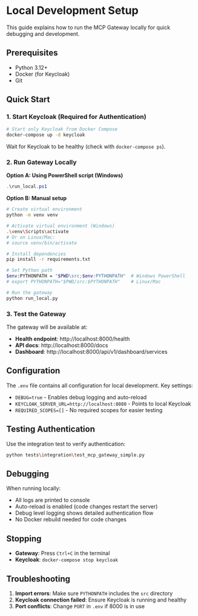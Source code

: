 # Local Development Setup

This guide explains how to run the MCP Gateway locally for quick debugging and development.

## Prerequisites

- Python 3.12+
- Docker (for Keycloak)
- Git

## Quick Start

### 1. Start Keycloak (Required for Authentication)

```bash
# Start only Keycloak from Docker Compose
docker-compose up -d keycloak
```

Wait for Keycloak to be healthy (check with `docker-compose ps`).

### 2. Run Gateway Locally

**Option A: Using PowerShell script (Windows)**
```powershell
.\run_local.ps1
```

**Option B: Manual setup**
```bash
# Create virtual environment
python -m venv venv

# Activate virtual environment (Windows)
.\venv\Scripts\activate
# Or on Linux/Mac:
# source venv/bin/activate

# Install dependencies
pip install -r requirements.txt

# Set Python path
$env:PYTHONPATH = "$PWD\src;$env:PYTHONPATH"  # Windows PowerShell
# export PYTHONPATH="$PWD/src:$PYTHONPATH"    # Linux/Mac

# Run the gateway
python run_local.py
```

### 3. Test the Gateway

The gateway will be available at:
- **Health endpoint**: http://localhost:8000/health
- **API docs**: http://localhost:8000/docs
- **Dashboard**: http://localhost:8000/api/v1/dashboard/services

## Configuration

The `.env` file contains all configuration for local development. Key settings:

- `DEBUG=true` - Enables debug logging and auto-reload
- `KEYCLOAK_SERVER_URL=http://localhost:8080` - Points to local Keycloak
- `REQUIRED_SCOPES=[]` - No required scopes for easier testing

## Testing Authentication

Use the integration test to verify authentication:

```bash
python tests\integration\test_mcp_gateway_simple.py
```

## Debugging

When running locally:
- All logs are printed to console
- Auto-reload is enabled (code changes restart the server)
- Debug level logging shows detailed authentication flow
- No Docker rebuild needed for code changes

## Stopping

- **Gateway**: Press `Ctrl+C` in the terminal
- **Keycloak**: `docker-compose stop keycloak`

## Troubleshooting

1. **Import errors**: Make sure `PYTHONPATH` includes the `src` directory
2. **Keycloak connection failed**: Ensure Keycloak is running and healthy
3. **Port conflicts**: Change `PORT` in `.env` if 8000 is in use
